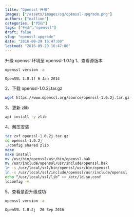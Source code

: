 ```yaml
---
title: "Openssl 升级"
images: ["/assets/images/og/openssl-upgrade.png"]
authors: ["eallion"]
categories: ["代码"]
tags: ["升级","openssl"]
draft: false
slug: "openssl-upgrade"
date: "2016-09-29 16:47:00"
lastmod: "2016-09-29 16:47:00"
---
```


升级 openssl 环境至 openssl-1.0.1g
1、查看源版本

```bash
openssl version -a
```

```bash
OpenSSL 1.0.1f 6 Jan 2014
```

2、下载 openssl-1.0.2j.tar.gz

```bash
wget https://www.openssl.org/source/openssl-1.0.2j.tar.gz
```

3、更新 zlib

```bash
apt install -y zlib
```

4、解压安装

```bash
tar zxf openssl-1.0.2j.tar.gz
cd openssl-1.0.2j
./config shared zlib
make
make install
mv /usr/bin/openssl/usr/bin/openssl.bak
mv /usr/include/openssl/usr/include/openssl.bak
ln -s /usr/local/ssl/bin/openssl/usr/bin/openssl
ln -s /usr/local/ssl/include/openssl/usr/include/openssl
echo “/usr/local/ssl/lib” >> /etc/ld.so.conf
ldconfig -v
```

5、查看是否升级成功

```bash
openssl version -a
```

```bash
OpenSSL 1.0.2j  26 Sep 2016
```
